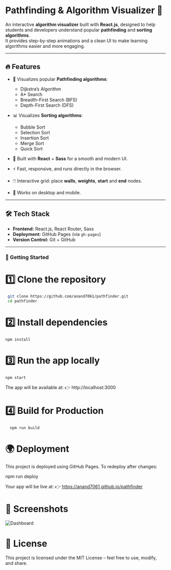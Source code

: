 # Pathfinding & Algorithm Visualizer 🚀

An interactive **algorithm visualizer** built with **React.js**, designed to help students and developers understand popular **pathfinding** and **sorting algorithms**.  
It provides step-by-step animations and a clean UI to make learning algorithms easier and more engaging.

---

## 🔥 Features

- 🧭 Visualizes popular **Pathfinding algorithms**:
  - Dijkstra’s Algorithm
  - A* Search
  - Breadth-First Search (BFS)
  - Depth-First Search (DFS)

- 📊 Visualizes **Sorting algorithms**:
  - Bubble Sort
  - Selection Sort
  - Insertion Sort
  - Merge Sort
  - Quick Sort

- 🎨 Built with **React** + **Sass** for a smooth and modern UI.
- ⚡ Fast, responsive, and runs directly in the browser.
- 🖱️ Interactive grid: place **walls**, **weights**, **start** and **end** nodes.
- 📱 Works on desktop and mobile.

---

## 🛠️ Tech Stack

- **Frontend:** React.js, React Router, Sass  
- **Deployment:** GitHub Pages (via `gh-pages`)  
- **Version Control:** Git + GitHub  

---

### 🚀 Getting Started

# 1️⃣ Clone the repository

   ```bash
    git clone https://github.com/anand7061/pathfinder.git
    cd pathfinder
   ```


# 2️⃣ Install dependencies

   
    npm install
   
# 3️⃣ Run the app locally

    
    npm start

The app will be available at:
👉 http://localhost:3000

# 4️⃣ Build for Production
      
      
      npm run build

# 🌍 Deployment

This project is deployed using GitHub Pages.
To redeploy after changes:

  npm run deploy


Your app will be live at:
👉 https://anand7061.github.io/pathfinder

# 📸 Screenshots
![Dashboard](https://github.com/anand7061/pathfinder/blob/main/Screenshot%202025-09-01%20195617.png)




# 📜 License

This project is licensed under the MIT License – feel free to use, modify, and share.
